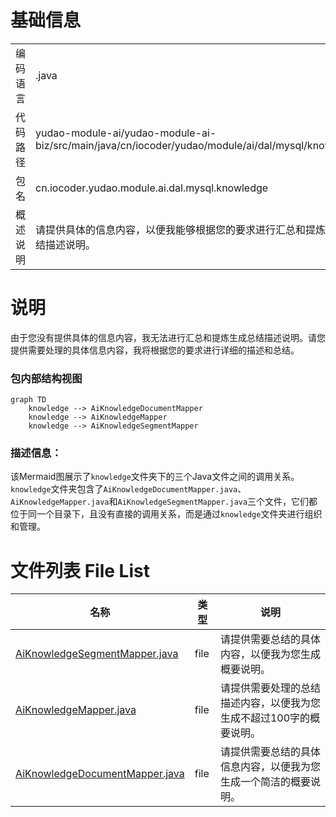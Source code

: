 # 基础信息

|      |      |
|------|------|
| 编码语言 | .java |
| 代码路径 | yudao-module-ai/yudao-module-ai-biz/src/main/java/cn/iocoder/yudao/module/ai/dal/mysql/knowledge |
| 包名 | cn.iocoder.yudao.module.ai.dal.mysql.knowledge |
| 概述说明 | 请提供具体的信息内容，以便我能够根据您的要求进行汇总和提炼生成总结描述说明。 |

# 说明

由于您没有提供具体的信息内容，我无法进行汇总和提炼生成总结描述说明。请您提供需要处理的具体信息内容，我将根据您的要求进行详细的描述和总结。


### 包内部结构视图

```mermaid
graph TD
    knowledge --> AiKnowledgeDocumentMapper
    knowledge --> AiKnowledgeMapper
    knowledge --> AiKnowledgeSegmentMapper
```

### 描述信息：
该Mermaid图展示了`knowledge`文件夹下的三个Java文件之间的调用关系。`knowledge`文件夹包含了`AiKnowledgeDocumentMapper.java`、`AiKnowledgeMapper.java`和`AiKnowledgeSegmentMapper.java`三个文件，它们都位于同一个目录下，且没有直接的调用关系，而是通过`knowledge`文件夹进行组织和管理。

# 文件列表 File List

| 名称   | 类型  | 说明 |
|-------|------|-------------|
| [AiKnowledgeSegmentMapper.java](AiKnowledgeSegmentMapper.md) | file | 请提供需要总结的具体内容，以便我为您生成概要说明。 |
| [AiKnowledgeMapper.java](AiKnowledgeMapper.md) | file | 请提供需要处理的总结描述内容，以便我为您生成不超过100字的概要说明。 |
| [AiKnowledgeDocumentMapper.java](AiKnowledgeDocumentMapper.md) | file | 请提供需要总结的具体信息内容，以便我为您生成一个简洁的概要说明。 |


